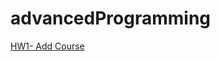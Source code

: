 # advancedProgramming

<a href="https://ibrahimyyildirim.github.io/advancedProgramming/HW1%20-%20Add%20Course.html" target="_blank">HW1- Add Course</a>
